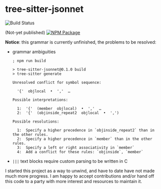 # tree-sitter-jsonnet

![Build Status](https://github.com/EricCrosson/tree-sitter-jsonnet/actions/workflows/continuous-integration.yml/badge.svg?branch=master)

(Not-yet published)
[![NPM Package][]](https://npmjs.org/package/tree-sitter-jsonnet)

[NPM Package]: https://img.shields.io/npm/v/tree-sitter-jsonnet.svg

**Notice**: this grammar is currently unfinished, the problems to be resolved:

- grammar ambiguities

  ```
  ; npm run build
  
  > tree-sitter-jsonnet@0.1.0 build
  > tree-sitter generate
  
  Unresolved conflict for symbol sequence:
  
    '{'  objlocal  •  ','  …
  
  Possible interpretations:
  
    1:  '{'  (member  objlocal)  •  ','  …
    2:  '{'  (objinside_repeat2  objlocal  •  ',')
  
  Possible resolutions:
  
    1:  Specify a higher precedence in `objinside_repeat2` than in the other rules.
    2:  Specify a higher precedence in `member` than in the other rules.
    3:  Specify a left or right associativity in `member`
    4:  Add a conflict for these rules: `objinside`, `member`
  ```
  
- `|||` text blocks require custom parsing to be written in C

I started this project as a way to unwind, and have to date have not made much more progress.
I am happy to accept contributions and/or hand off this code to a party with more interest
and resources to maintain it.
